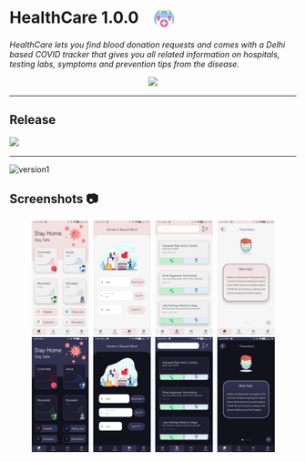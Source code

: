 # HealthCare 1.0.0 <img src="assets/logo.png" height="35" width="35" align="center" hspace="20" >

*HealthCare lets you find blood donation requests and comes with a Delhi based COVID tracker
that gives you all related information on hospitals, testing labs, symptoms and prevention tips
from the disease.*

<p align="center">
<img src="readmeAssets/GIF.gif" width="30%" hspace="-10">
</p>

_____

## Release

[![](https://img.shields.io/badge/Download-1.0.0-green)](https://github.com/gauravdh9/healthapp/releases/download/Healthcare/healthcare.apk)
_____

![version1](https://img.shields.io/badge/Status-Stable-blue?logoColor=white)


## Screenshots 📷

<p align="center">
<img src="readmeAssets/6.jpeg" width="20%" hspace="2">
<img src="readmeAssets/2.jpeg" width="20%" hspace="2">
<img src="readmeAssets/4.jpeg" width="20%" hspace="2">
<img src="readmeAssets/5.jpeg" width="20%" hspace="2">
<img src="readmeAssets/1.jpeg" width="20%" hspace="2">
<img src="readmeAssets/7.jpeg" width="20%" hspace="2">
<img src="readmeAssets/8.jpeg" width="20%" hspace="2">
<img src="readmeAssets/9.jpeg" width="20%" hspace="2">
</p>

